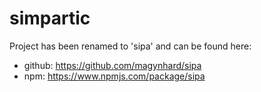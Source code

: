 # simpartic
Project has been renamed to 'sipa' and can be found here:
* github: https://github.com/magynhard/sipa
* npm: https://www.npmjs.com/package/sipa

